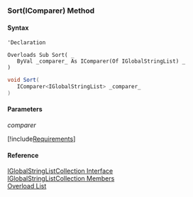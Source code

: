 ﻿### Sort(IComparer<IGlobalStringList>) Method

#### Syntax

```vbnet
'Declaration

Overloads Sub Sort( _
   ByVal _comparer_ As IComparer(Of IGlobalStringList) _
)
```

```csharp
void Sort( 
   IComparer<IGlobalStringList> _comparer_
)
```

#### Parameters

_comparer_

[!include[Requirements](../partials/requirements.md)]

#### Reference

[IGlobalStringListCollection Interface](fcSDK~FChoice.Foundation.Clarify.DataObjects.IGlobalStringListCollection.md)  
[IGlobalStringListCollection Members](fcSDK~FChoice.Foundation.Clarify.DataObjects.IGlobalStringListCollection_members.md)  
[Overload List](fcSDK~FChoice.Foundation.Clarify.DataObjects.IGlobalStringListCollection~Sort.md)